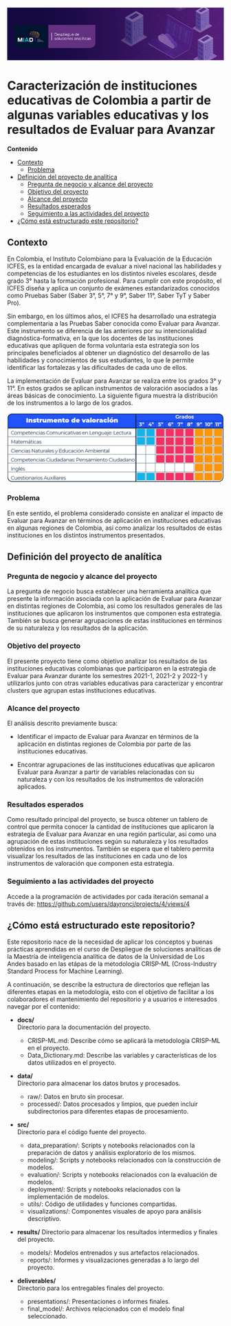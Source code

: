 ![Alt text](docs/imgs/header.png)

# Caracterización de instituciones educativas de Colombia a partir de algunas variables educativas y los resultados de Evaluar para Avanzar

**Contenido**  
- [Contexto](#Contexto)
  - [Problema](#Problema)
- [Definición del proyecto de analítica](#Definicion)
  - [Pregunta de negocio y alcance del proyecto](#Pregunta)
  - [Objetivo del proyecto](#Objetivo)
  - [Alcance del proyecto](#Alcance)
  - [Resultados esperados](#Resultados)
  - [Seguimiento a las actividades del proyecto](#Seguimiento)
- [¿Cómo está estructurado este repositorio?](#Estructura)

## Contexto<a name="Contexto"></a>
En Colombia, el Instituto Colombiano para la Evaluación de la Educación ICFES, es la entidad encargada de evaluar a nivel nacional las habilidades y competencias de los estudiantes en los distintos niveles escolares, desde grado 3° hasta la formación profesional. Para cumplir con este propósito, el ICFES diseña y aplica un conjunto de exámenes estandarizados conocidos como Pruebas Saber (Saber 3°, 5°, 7° y 9°, Saber 11°, Saber TyT y Saber Pro).

Sin embargo, en los últimos años, el ICFES ha desarrollado una estrategia complementaria a las Pruebas Saber conocida como Evaluar para Avanzar. Este instrumento se diferencia de las anteriores por su intencionalidad diagnóstica-formativa, en la que los docentes de las instituciones educativas que apliquen de forma voluntaria esta estrategia son los principales beneficiados al obtener un diagnóstico del desarrollo de las habilidades y conocimientos de sus estudiantes, lo que le permite identificar las fortalezas y las dificultades de cada uno de ellos.

La implementación de Evaluar para Avanzar se realiza entre los grados 3° y 11°. En estos grados se aplican instrumentos de valoración asociados a las áreas básicas de conocimiento. La siguiente figura muestra la distribución de los instrumentos a lo largo de los grados.

![Alt text](docs/imgs/Fig1.png)


### Problema<a name="Problema"></a>
En este sentido, el problema considerado consiste en analizar el impacto de Evaluar para Avanzar en términos de aplicación en instituciones educativas en algunas regiones de Colombia, así como analizar los resultados de estas instituciones en los distintos instrumentos presentados.


## Definición del proyecto de analítica<a name="Definición"></a>
### Pregunta de negocio y alcance del proyecto<a name="Pregunta"></a>

La pregunta de negocio busca establecer una herramienta analítica que presente la información asociada con la aplicación de Evaluar para Avanzar en distintas regiones de Colombia, así como los resultados generales de las instituciones que aplicaron los instrumentos que componen esta estrategia. También se busca generar agrupaciones de estas instituciones en términos de su naturaleza y los resultados de la aplicación.

### Objetivo del proyecto<a name="Objetivo"></a>

El presente proyecto tiene como objetivo analizar los resultados de las instituciones educativas colombianas que participaron en la estrategia de Evaluar para Avanzar durante los semestres 2021-1, 2021-2 y 2022-1 y utilizarlos junto con otras variables educativas para caracterizar y encontrar clusters que agrupan estas instituciones educativas.

### Alcance del proyecto<a name="Alcance"></a>

El análisis descrito previamente busca:

- Identificar el impacto de Evaluar para Avanzar en términos de la aplicación en distintas regiones de Colombia por parte de las instituciones educativas.

- Encontrar agrupaciones de las instituciones educativas que aplicaron Evaluar para Avanzar a partir de variables relacionadas con su naturaleza y con los resultados de los instrumentos de valoración aplicados.

### Resultados esperados<a name="Resultados"></a>

Como resultado principal del proyecto, se busca obtener un tablero de control que permita conocer la cantidad de instituciones que aplicaron la estrategia de Evaluar para Avanzar en una región particular, así como una agrupación de estas instituciones según su naturaleza y los resultados obtenidos en los instrumentos. También se espera que el tablero permita visualizar los resultados de las instituciones en cada uno de los instrumentos de valoración que componen esta estrategia.

### Seguimiento a las actividades del proyecto<a name="Seguimiento"></a>
Accede a la programación de actividades por cada iteración semanal a través de: https://github.com/users/dayroncj/projects/4/views/4


## ¿Cómo está estructurado este repositorio?<a name="Estructura"></a>

Este repositorio nace de la necesidad de aplicar los conceptos y buenas prácticas aprendidas en el curso de Despliegue de soluciones analíticas de la Maestría de inteligencia analítica de datos de la Universidad de Los Andes basado en las etápas de la metodología CRISP-ML (Cross-Industry Standard Process for Machine Learning).

A continuación, se describe la estructura de directorios que reflejan las diferentes etapas en la metodología, esto con el objetivo de facilitar a los colaboradores el mantenimiento del repositorio y a usuarios e interesados navegar por el contenido:

- **docs/**  
  Directorio para la documentación del proyecto. 
   - CRISP-ML.md: Describe cómo se aplicará la metodología CRISP-ML en el proyecto.
   - Data_Dictionary.md: Describe las variables y características de los datos utilizados en el proyecto.

- **data/**  
  Directorio para almacenar los datos brutos y procesados.
   - raw/: Datos en bruto sin procesar.
   - processed/: Datos procesados y limpios, que pueden incluir subdirectorios para diferentes etapas de procesamiento.

- **src/**  
  Directorio para el código fuente del proyecto.
   - data_preparation/: Scripts y notebooks relacionados con la preparación de datos y análisis exploratorio de los mismos.
   - modeling/: Scripts y notebooks relacionados con la construcción de modelos.
   - evaluation/: Scripts y notebooks relacionados con la evaluación de modelos.
   - deployment/: Scripts y notebooks relacionados con la implementación de modelos.
   - utils/: Código de utilidades y funciones compartidas.
   - visualizations/: Componentes visuales de apoyo para análisis descriptivo.

- **results/**
  Directorio para almacenar los resultados intermedios y finales del proyecto.
   - models/: Modelos entrenados y sus artefactos relacionados.
   - reports/: Informes y visualizaciones generadas a lo largo del proyecto.

- **deliverables/**  
  Directorio para los entregables finales del proyecto.
   - presentations/: Presentaciones o informes finales.
   - final_model/: Archivos relacionados con el modelo final seleccionado.
